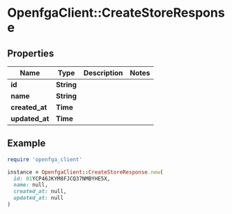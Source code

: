 # OpenfgaClient::CreateStoreResponse

## Properties

| Name | Type | Description | Notes |
| ---- | ---- | ----------- | ----- |
| **id** | **String** |  |  |
| **name** | **String** |  |  |
| **created_at** | **Time** |  |  |
| **updated_at** | **Time** |  |  |

## Example

```ruby
require 'openfga_client'

instance = OpenfgaClient::CreateStoreResponse.new(
  id: 01YCP46JKYM8FJCQ37NMBYHE5X,
  name: null,
  created_at: null,
  updated_at: null
)
```

